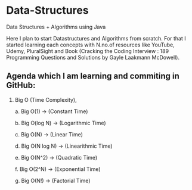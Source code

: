# Data-Structures
Data Structures + Algorithms using Java

  Here I plan to start Datastructures and Algorithms from scratch. For that I started learning each concepts with N.no.of resources like YouTube, Udemy, PluralSight and Book (Cracking the Coding Interview : 189 Programming Questions and Solutions by Gayle Laakmann McDowell).
    
Agenda which I am learning and commiting in GitHub:
---------------------------------------------------

1. Big O (Time Complexity),

    a. Big O(1)       -> (Constant Time)
    
    b. Big O(log N)   -> (Logarithmic Time)
    
    c. Big O(N)       -> (Linear Time)
    
    d. Big O(N log N) -> (Linearithmic Time)
    
    e. Big O(N^2)     -> (Quadratic Time)
    
    f. Big O(2^N)     -> (Exponential Time)
    
    g. Big O(N!)      -> (Factorial Time)
